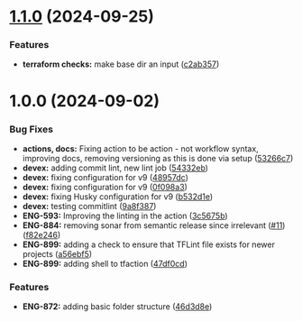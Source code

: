 # [1.1.0](https://github.com/oaknational/oak-terraform-actions/compare/v1.0.0...v1.1.0) (2024-09-25)


### Features

* **terraform checks:** make base dir an input ([c2ab357](https://github.com/oaknational/oak-terraform-actions/commit/c2ab357e2ac15f29b71c677b6b99b8da8bd20158))

# 1.0.0 (2024-09-02)


### Bug Fixes

* **actions, docs:** Fixing action to be action - not workflow syntax, improving docs, removing versioning as this is done via setup ([53266c7](https://github.com/oaknational/oak-terraform-actions/commit/53266c7b5fa2981680b912ff0b991303e27d3ef3))
* **devex:** adding commit lint, new lint job ([54332eb](https://github.com/oaknational/oak-terraform-actions/commit/54332ebbc0b66ada9fc469c296604eeb492201f3))
* **devex:** fixing configuration for v9 ([48957dc](https://github.com/oaknational/oak-terraform-actions/commit/48957dceda39cc819e6529063da067dfc8d745b4))
* **devex:** fixing configuration for v9 ([0f098a3](https://github.com/oaknational/oak-terraform-actions/commit/0f098a3e38b6c5aa9ef8ff14a028257446828ab6))
* **devex:** fixing Husky configuration for v9 ([b532d1e](https://github.com/oaknational/oak-terraform-actions/commit/b532d1e4248e76b3f025f9c25e9838d4919ee16e))
* **devex:** testing commitlint ([9a8f387](https://github.com/oaknational/oak-terraform-actions/commit/9a8f38797cdc0c7e113c7b9879bba446fcf72733))
* **ENG-593:** Improving the linting in the action ([3c5675b](https://github.com/oaknational/oak-terraform-actions/commit/3c5675b44efa8672bdc4fd01f7604bdc4ef20c19))
* **ENG-884:** removing sonar from semantic release since irrelevant ([#11](https://github.com/oaknational/oak-terraform-actions/issues/11)) ([f82e246](https://github.com/oaknational/oak-terraform-actions/commit/f82e24685db378f1e399414d966109b5c5777268))
* **ENG-899:** adding a check to ensure that TFLint file exists for newer projects ([a56ebf5](https://github.com/oaknational/oak-terraform-actions/commit/a56ebf53bd4ad80e5b30f7ffa673b4fcdd02af9a))
* **ENG-899:** adding shell to tfaction ([47df0cd](https://github.com/oaknational/oak-terraform-actions/commit/47df0cd645c2b87abd5ca81438e463a10c6bc211))


### Features

* **ENG-872:** adding basic folder structure ([46d3d8e](https://github.com/oaknational/oak-terraform-actions/commit/46d3d8e4238c0749cf712ab44094c2b80fbf8f4b))

